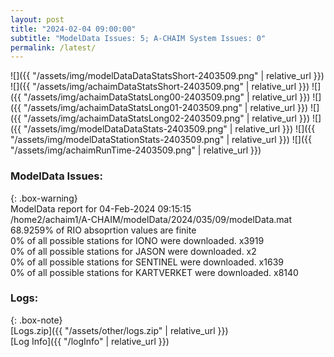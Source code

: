 ```yaml
---
layout: post
title: "2024-02-04 09:00:00"
subtitle: "ModelData Issues: 5; A-CHAIM System Issues: 0"
permalink: /latest/
---
```


![]({{ "/assets/img/modelDataDataStatsShort-2403509.png" | relative_url }})
![]({{ "/assets/img/achaimDataStatsShort-2403509.png" | relative_url }})
![]({{ "/assets/img/achaimDataStatsLong00-2403509.png" | relative_url }})
![]({{ "/assets/img/achaimDataStatsLong01-2403509.png" | relative_url }})
![]({{ "/assets/img/achaimDataStatsLong02-2403509.png" | relative_url }})
![]({{ "/assets/img/modelDataDataStats-2403509.png" | relative_url }})
![]({{ "/assets/img/modelDataStationStats-2403509.png" | relative_url }})
![]({{ "/assets/img/achaimRunTime-2403509.png" | relative_url }})


### ModelData Issues:  
  
{: .box-warning}  
 ModelData report for 04-Feb-2024 09:15:15   
 /home2/achaim1/A-CHAIM/modelData/2024/035/09/modelData.mat   
 68.9259% of RIO absoprtion values are finite   
 0% of all possible stations for IONO were downloaded. x3919   
 0% of all possible stations for JASON were downloaded. x2   
 0% of all possible stations for SENTINEL were downloaded. x1639   
 0% of all possible stations for KARTVERKET were downloaded. x8140   
  


### Logs:  
  
{: .box-note}  
[Logs.zip]({{ "/assets/other/logs.zip" | relative_url }})  
[Log Info]({{ "/logInfo" | relative_url }})  
